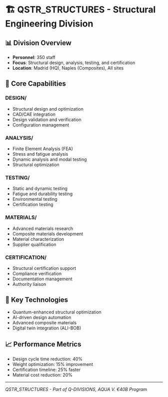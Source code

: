 # 🏗️ QSTR_STRUCTURES - Structural Engineering Division

## 📊 Division Overview
- **Personnel**: 350 staff
- **Focus**: Structural design, analysis, testing, and certification
- **Location**: Madrid (HQ), Naples (Composites), All sites

## 🎯 Core Capabilities

### DESIGN/
- Structural design and optimization
- CAD/CAE integration
- Design validation and verification
- Configuration management

### ANALYSIS/
- Finite Element Analysis (FEA)
- Stress and fatigue analysis
- Dynamic analysis and modal testing
- Structural optimization

### TESTING/
- Static and dynamic testing
- Fatigue and durability testing
- Environmental testing
- Certification testing

### MATERIALS/
- Advanced materials research
- Composite materials development
- Material characterization
- Supplier qualification

### CERTIFICATION/
- Structural certification support
- Compliance verification
- Documentation management
- Authority liaison

## 🔬 Key Technologies
- Quantum-enhanced structural optimization
- AI-driven design automation
- Advanced composite materials
- Digital twin integration (ALI-BOB)

## 📈 Performance Metrics
- Design cycle time reduction: 40%
- Weight optimization: 15% improvement
- Certification timeline: 25% faster
- Material cost reduction: 20%

---
*QSTR_STRUCTURES - Part of Q-DIVISIONS, AQUA V. €40B Program*